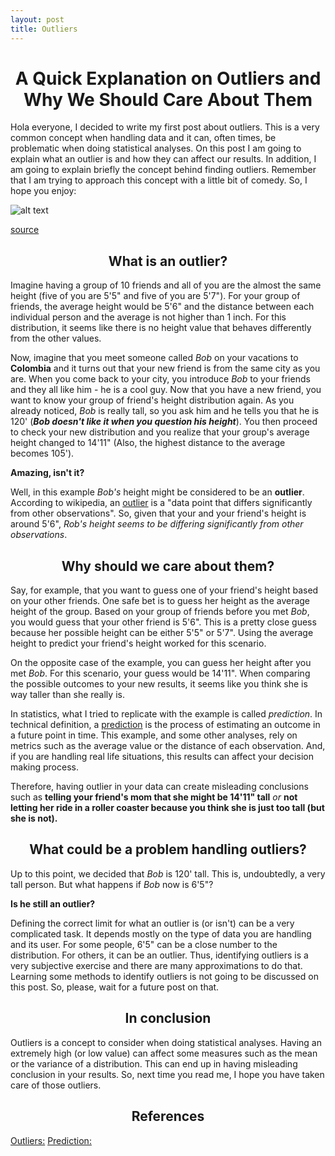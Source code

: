 ```yaml
---
layout: post
title: Outliers
---
```

<h1 style="font-size:200%;text-align:center">A Quick Explanation on Outliers and Why We Should Care About Them</h1>

Hola everyone, I decided to write my first post about outliers. This is a very common concept when handling data and it can, often times, be problematic when doing statistical analyses. On this post I am going to explain what an outlier is and how they can affect our results. In addition, I am going to explain briefly the concept behind finding outliers. Remember that I am trying to approach this concept with a little bit of comedy. So, I hope you enjoy: 

![alt text](https://i.makeagif.com/media/8-18-2017/S_jkMJ.gif "Me Typing - not me, really")

[source](https://i.makeagif.com/media/8-18-2017/S_jkMJ.gif)

<h2 style="text-align:center">What is an outlier?</h2>

Imagine having a group of 10 friends and all of you are the almost the same height (five of you are 5'5" and five of you are 5'7"). For your group of friends, the average height would be 5'6" and the distance between each individual person and the average is not higher than 1 inch. For this distribution, it seems like there is no height value that behaves differently from the other values.

Now, imagine that you meet someone called _Bob_ on your vacations to <b>Colombia</b> and it turns out that your new friend is from the same city as you are. When you come back to your city, you introduce _Bob_ to your friends and they all like him - he is a cool guy. Now that you have a new friend, you want to know your group of friend's height distribution again. As you already noticed, _Bob_ is really tall, so you ask him and he tells you that he is 120' (<i><b>Bob doesn't like it when you question his height</b></i>). You then proceed to check your new distribution and you realize that your group's average height changed to 14'11" (Also, the highest distance to the average becomes 105').

<b>Amazing, isn't it?</b>

Well, in this example _Bob's_ height might be considered to be an <b>outlier</b>. According to wikipedia, an [outlier](https://en.wikipedia.org/wiki/Outlier) is a "data point that differs significantly from other observations". So, given that your and your friend's height is around 5'6", _Rob's height seems to be differing significantly from other observations_.

<h2 style="text-align:center">Why should we care about them?</h2>

Say, for example, that you want to guess one of your friend's height based on your other friends. One safe bet is to guess her height as the average height of the group. Based on your group of friends before you met _Bob_, you would guess that your other friend is 5'6". This is a pretty close guess because her possible height can be either 5'5" or 5'7". Using the average height to predict your friend's height worked for this scenario. 

On the opposite case of the example, you can guess her height after you met _Bob_. For this scenario, your guess would be 14'11". When comparing the possible outcomes to your new results, it seems like you think she is way taller than she really is.  

In statistics, what I tried to replicate with the example is called _prediction_. In technical definition, a [prediction](https://stats.oecd.org/glossary/detail.asp?ID=3792) is the process of estimating an outcome in a future point in time. This example, and some other analyses, rely on metrics such as the average value or the distance of each observation. And, if you are handling real life situations, this results can affect your decision making process.

Therefore, having outlier in your data can create misleading conclusions such as <b>telling your friend's mom that she might be 14'11" tall</b> <i>or</i> <b>not letting her ride in a roller coaster because you think she is just too tall (but she is not).</b>

<h2 style="text-align:center">What could be a problem handling outliers?</h2>

Up to this point, we decided that _Bob_ is 120' tall. This is, undoubtedly, a very tall person. But what happens if _Bob_ now is 6'5"? 

<b>Is he still an outlier?</b>

Defining the correct limit for what an outlier is (or isn't) can be a very complicated task. It depends mostly on the type of data you are handling and its user. For some people, 6'5" can be a close number to the distribution. For others, it can be an outlier. Thus, identifying outliers is a very subjective exercise and there are many approximations to do that. Learning some methods to identify outliers is not going to be discussed on this post. So, please, wait for a future post on that.

<h2 style="text-align:center">In conclusion</h2>

Outliers is a concept to consider when doing statistical analyses. Having an extremely high (or low value) can affect some measures such as the mean or the variance of a distribution. This can end up in having misleading conclusion in your results. So, next time you read me, I hope you have taken care of those outliers.

<h2 style="text-align:center">References</h2>

[Outliers:](https://en.wikipedia.org/wiki/Outlier)
[Prediction:](https://stats.oecd.org/glossary/detail.asp?ID=3792)